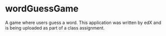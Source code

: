 # wordGuessGame
A game where users guess a word. This application was written by edX and is being uploaded as part of a class assignment.
